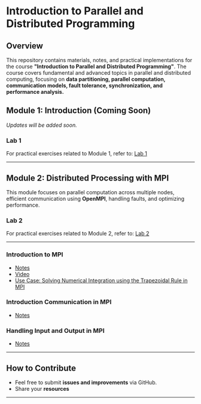 # **Introduction to Parallel and Distributed Programming**

## **Overview**
This repository contains materials, notes, and practical implementations for the course **"Introduction to Parallel and Distributed Programming"**. The course covers fundamental and advanced topics in parallel and distributed computing, focusing on **data partitioning, parallel computation, communication models, fault tolerance, synchronization, and performance analysis.**

## **Module 1: Introduction (Coming Soon)**
_Updates will be added soon._

### **Lab 1**
For practical exercises related to Module 1, refer to: [Lab 1](https://github.com/sachugowda/pds-bits/blob/main/lab/lab1.md)

---

## **Module 2: Distributed Processing with MPI**
This module focuses on parallel computation across multiple nodes, efficient communication using **OpenMPI**, handling faults, and optimizing performance.

### **Lab 2**
For practical exercises related to Module 2, refer to: [Lab 2](https://github.com/sachugowda/pds-bits/blob/main/lab/lab2.md)

---
### **Introduction to MPI**
- [Notes](https://github.com/sachugowda/pds-bits/blob/main/CS4/01_Intro_MPI.md)
- [Video](https://www.youtube.com/watch?v=AXs5BCectDM&t=330s)
- [Use Case: Solving Numerical Integration using the Trapezoidal Rule in MPI](https://github.com/sachugowda/pds-bits/blob/main/CS4/03_Usecase_MPI%20can%20be%20used%20for%20numerical%20integration.md) 
### **Introduction Communication in MPI**
- [Notes](https://github.com/sachugowda/pds-bits/blob/main/CS4/02_Communication_Intro.md)
### **Handling Input and Output in MPI**
- [Notes](https://github.com/sachugowda/pds-bits/blob/main/CS4/04_input%26output.md)

---


## **How to Contribute**
- Feel free to submit **issues and improvements** via GitHub.
- Share your **resources**

---

